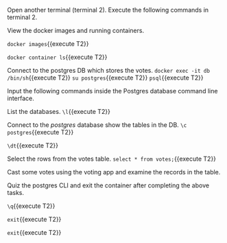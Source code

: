 Open another terminal (terminal 2). Execute the following commands in terminal 2.

View the docker images and running containers.

`docker images`{{execute T2}}

`docker container ls`{{execute T2}}


Connect to the postgres DB which stores the votes.
`docker exec -it db  /bin/sh`{{execute T2}}
`su postgres`{{execute T2}}
`psql`{{execute T2}}

Input the following commands inside the Postgres database command line interface.

List the databases.
`\l`{{execute T2}}


Connect to the *postgres* database show the tables in the DB.
`\c postgres`{{execute T2}}


`\dt`{{execute T2}}


Select the rows from the votes table.
`select * from votes;`{{execute T2}}


Cast some votes using the voting app and examine the records in the table.


Quiz the postgres CLI and exit the container after completing the above tasks.

`\q`{{execute T2}}

`exit`{{execute T2}}

`exit`{{execute T2}}



